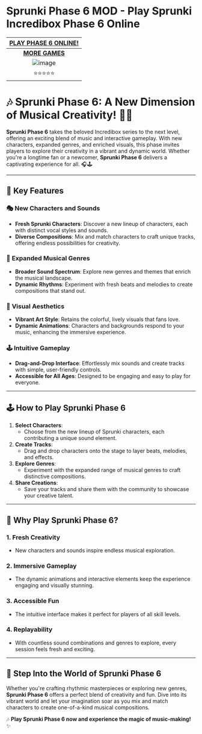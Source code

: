 # Sprunki Phase 6 MOD - Play Sprunki Incredibox Phase 6 Online

| [PLAY PHASE 6 ONLINE!](https://modmeme.com/)           |
|:---------------------------------------:|
| [**MORE GAMES**](https://apkitech.com/) |
| ![image](https://github.com/user-attachments/assets/77f6c3eb-c079-455a-b54d-5f9b695357ae) |
| ⭐⭐⭐⭐⭐                           |

# 🎶 Sprunki Phase 6: A New Dimension of Musical Creativity! 🌟✨

**Sprunki Phase 6** takes the beloved Incredibox series to the next level, offering an exciting blend of music and interactive gameplay. With new characters, expanded genres, and enriched visuals, this phase invites players to explore their creativity in a vibrant and dynamic world. Whether you're a longtime fan or a newcomer, **Sprunki Phase 6** delivers a captivating experience for all. 🎧🕹️

---

## 🌟 **Key Features**

### 🎭 **New Characters and Sounds**
- **Fresh Sprunki Characters**: Discover a new lineup of characters, each with distinct vocal styles and sounds.
- **Diverse Compositions**: Mix and match characters to craft unique tracks, offering endless possibilities for creativity.

### 🎵 **Expanded Musical Genres**
- **Broader Sound Spectrum**: Explore new genres and themes that enrich the musical landscape.
- **Dynamic Rhythms**: Experiment with fresh beats and melodies to create compositions that stand out.

### 🎨 **Visual Aesthetics**
- **Vibrant Art Style**: Retains the colorful, lively visuals that fans love.
- **Dynamic Animations**: Characters and backgrounds respond to your music, enhancing the immersive experience.

### 🕹️ **Intuitive Gameplay**
- **Drag-and-Drop Interface**: Effortlessly mix sounds and create tracks with simple, user-friendly controls.
- **Accessible for All Ages**: Designed to be engaging and easy to play for everyone.

---

## 🕹️ **How to Play Sprunki Phase 6**

1. **Select Characters**:
   - Choose from the new lineup of Sprunki characters, each contributing a unique sound element.
2. **Create Tracks**:
   - Drag and drop characters onto the stage to layer beats, melodies, and effects.
3. **Explore Genres**:
   - Experiment with the expanded range of musical genres to craft distinctive compositions.
4. **Share Creations**:
   - Save your tracks and share them with the community to showcase your creative talent.

---

## 💖 **Why Play Sprunki Phase 6?**

### **1. Fresh Creativity**
- New characters and sounds inspire endless musical exploration.

### **2. Immersive Gameplay**
- The dynamic animations and interactive elements keep the experience engaging and visually stunning.

### **3. Accessible Fun**
- The intuitive interface makes it perfect for players of all skill levels.

### **4. Replayability**
- With countless sound combinations and genres to explore, every session feels fresh and exciting.

---

## 🎉 **Step Into the World of Sprunki Phase 6**

Whether you're crafting rhythmic masterpieces or exploring new genres, **Sprunki Phase 6** offers a perfect blend of creativity and fun. Dive into its vibrant world and let your imagination soar as you mix and match characters to create one-of-a-kind musical compositions.

🎶 **Play Sprunki Phase 6 now and experience the magic of music-making!** ✨

